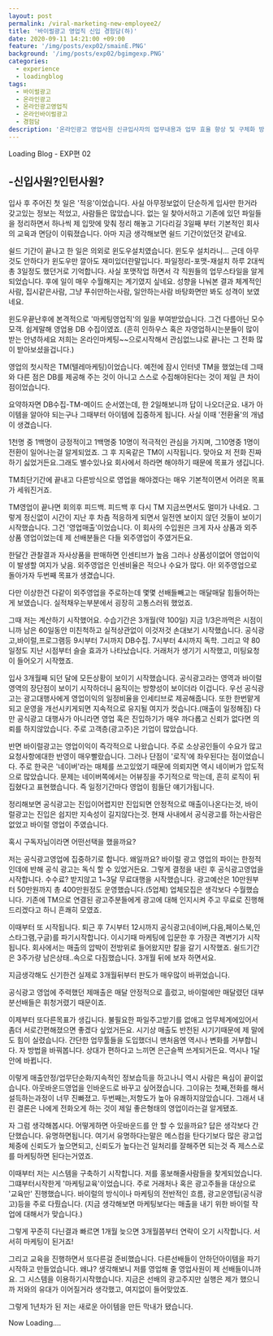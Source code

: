 ```yaml
---
layout: post
permalink: /viral-marketing-new-employee2/
title: '바이럴광고 영업직 신입 경험담(하)'
date: 2020-09-11 14:21:00 +09:00
feature: '/img/posts/exp02/smainE.PNG'
background: '/img/posts/exp02/bgimgexp.PNG'
categories:
  - experience
  - loadingblog
tags:
  - 바이럴광고
  - 온라인광고
  - 온라인광고영업직
  - 온라인바이럴광고
  - 경험담
description: '온라인광고 영업사원 신규입사자의 업무내용과 업무 효율 향상 및 구체화 방법 경험담'
---
```

Loading Blog - EXP편 02

## -신입사원?인턴사원?

입사 후 주어진 첫 일은 '적응'이었습니다. 사실 아무정보없이 단순하게 입사만 한거라 갖고있는 정보는 적었고,
사람들은 많았습니다. 없는 일 찾아서하고 기존에 있던 파일들을 정리하면서 하나씩 제 입맛에 맞춰 정리 해놓고
기다리길 3일째 부터 기본적인 회사의 교육과 면담이 이뤄졌습니다.
아마 지금 생각해보면 쉴드 기간이었던것 같네요.

쉴드 기간이 끝나고 한 일은 의외로 윈도우설치였습니다. 윈도우 설치라니...
근데 아무것도 안하다가 윈도우만 깔아도 재미있더란말입니다. 파일정리-포맷-재설치 하루 2대씩 총 3일정도 했던거로 기억합니다.
사실 포맷작업 하면서 각 직원들의 업무스타일을 알게되었습니다. 후에 일이 매우 수월해지는 계기였지 싶네요. 성향을 나눠본 결과 체계적인사람, 집시같은사람, 그냥 푸쉬만하는사람, 일안하는사람 바탕화면만 봐도 성격이 보였네요.

윈도우끝난후에 본격적으로 '마케팅영업직'의 일을 부여받았습니다. 그건 다름아닌 모수모객.
쉽게말해 영업용 DB 수집이였죠. (흔히 인하우스 혹은 자영업하시는분들이 많이받는 안녕하세요 저희는 온라인마케팅~~으로시작해서
관심없느냐로 끝나는 그 전화 많이 받아보셨을겁니다.)

영업의 첫시작은 TM(텔레마케팅)이었습니다. 예전에 잠시 인터넷 TM을 했었는데 그때와 다른 점은 DB를 제공해 주는 것이 아니고
스스로 수집해야된다는 것이 제일 큰 차이점이었습니다.

요약하자면 DB수집-TM-메이드 순서였는데, 한 2일해보니까 답이 나오더군요. 내가 아이템을 알아야 되는구나
그때부터 아이템에 집중하게 됩니다. 사실 이때 '전환율'의 개념이 생겼습니다.

1천명 중 1백명이 긍정적이고 1백명중 10명이 적극적인 관심을 가지며, 그10명중 1명이 전환이 일어나는걸 알게되었죠.
그 후 지옥같은 TM이 시작됩니다. 맞아요 저 전화 진짜 하기 싫었거든요.그래도 별수있나요 회사에서 하라면 해야하기 때문에 목표가 생깁니다.

TM최단기간에 끝내고 다른방식으로 영업을 해야겠다는 매우 기본적이면서 어려운 목표가 세워진거죠.

TM영업이 끝나면 회의후 피드백. 피드백 후 다시 TM 지금쓰면서도 멀미가 나네요.
그렇게 정신없이 시간이 지난 후 차츰 적응하게 되면서 일전엔 보이지 않던 것들이 보이기 시작했습니다.
그건 '영업매출'이었습니다. 이 회사의 수입원은 크게 자사 상품과 외주 상품 영업이었는데 제 선배분들은 다들 외주영업이 주였거든요.

한달간 관찰결과 자사상품을 판매하면 인센티브가 높음 그러나 상품성이없어 영업이익이 발생할 여지가 낮음.
외주영업은 인센비율은 적으나 수요가 많다.
아! 외주영업으로 돌아가자 두번째 목표가 생겼습니다.

다만 이상한건 다같이 외주영업을 주로하는데 몇몇 선배들빼고는 매달매달 힘들어하는게 보였습니다. 실적채우는부분에서
굉장히 고통스러워 했었죠.

그때 저는 계산하기 시작했어요. 수습기간은 3개월(약 100일) 지금 1/3은까먹은 시점이니까 남은 60일동안 미친척하고 실적상관없이 이것저것 손대보기 시작했습니다. 공식광고,바이럴,프로그램등 9시부터 7시까지 DB수집. 7시부터 4시까지 독학.
그리고 약 80일정도 지난 시점부터 슬슬 효과가 나타났습니다. 거래처가 생기기 시작했고, 미팅요청이 들어오기 시작했죠.

입사 3개월째 되던 달에 모든상황이 보이기 시작했습니다. 공식광고라는 영역과 바이럴영역의 장단점이 보이기 시작하더니
움직이는 방향성이 보이더라 이겁니다.
우선 공식광고는 광고대행사에게 영업이익의 일정비율을 인세티브로 제공해줍니다. 또한 한번맡게되고 운영을 개선시키게되면 지속적으로 유지될 여지가 컷습니다.(매출이 일정해짐) 다만 공식광고 대행사가 아니라면 영업 혹은 진입하기가 매우 까다롭고 신뢰가 없다면 의뢰를 하지않았습니다. 주로 고객층(광고주)은 기업이 많았습니다.

반면 바이럴광고는 영업이익이 즉각적으로 나왔습니다. 주로 소상공인들이 수요가 많고 요청사항에대한 반영이 매우빨랐습니다.
그러나 단점이 '로직'에 좌우된다는 점이었습니다. 주로 한국은 '네이버'라는 매체를 쓰고있었기 때문에 의뢰지면 역시 네이버가
압도적으로 많았습니다. 문제는 네이버쪽에서는 어뷰징을 주기적으로 막는데, 흔히 로직이 뒤집혔다고 표현했습니다.
즉 일정기간마다 영업이 힘들단 얘기가됩니다.

정리해보면 공식광고는 진입이어렵지만 진입되면 안정적으로 매출이나온다는것, 바이럴광고는 진입은 쉽지만 지속성이 길지않다는것.
현재 사내에서 공식광고를 하는사람은 없었고 바이럴 영업이 주였습니다.

혹시 구독자님이라면 어떤선택을 했을까요?

저는 공식광고영업에 집중하기로 합니다. 왜일까요?
바이럴 광고 영업의 파이는 한정적인데에 반해 공식 광고는 독식 할 수 있었거든요.
그렇게 결정을 내린 후 공식광고영업을 시작합니다. 수수료? 받지않고 1~3달 무료대행을 시작했습니다.
광고예산은 10만원부터 50만원까지 총 400만원정도 운영했습니다.(5업체) 업체모집은 생각보다 수월했습니다.
기존에 TM으로 연결된 광고주분들에게 광고에 대해 인지시켜 주고 무료로 진행해드리겠다고 하니 흔쾌히 모였죠.

이때부터 또 시작됩니다. 퇴근 후 7시부터 12시까지 공식광고(네이버,다음,페이스북,인스타그램,구글)를 파기시작합니다.
이시기때 마케팅에 입문한 후 가장큰 격변기가 시작됩니다. 회사에서는 매출의 압박이 전방위로 들어왔지만 칼을 갈기 시작했죠.
쉴드기간은 3주가량 남은상태..속으로 다짐했습니다. 3개월 뒤에 보자 하면서요.

지금생각해도 신기한건 실제로 3개월뒤부터 판도가 매우많이 바뀌었습니다.

공식광고 영업에 주력했던 제매출은 매달 안정적으로 흘렀고, 바이럴에만 매달렸던 대부분선배들은 휘청거렸기 때문이죠.

이제부터 또다른목표가 생깁니다. 불필요한 파일주고받기를 없애고 업무체계에있어서 좀더 서로간편해졌으면 좋겠다 싶었거든요.
시기상 매출도 반전된 시기기때문에 제 말에도 힘이 실렸습니다. 간단한 업무툴들을 도입했더니 맨처음엔 역시나
변화를 거부합니다. 자 방법을 바꿔봅니다. 상대가 편하다고 느끼면 은근슬쩍 쓰게되거든요.
역시나 1달안에 바뀝니다.

이렇게 매출안정/업무단순화/지속적인 정보습득을 하고나니 역시 사람은 욕심이 끝이없습니다.
아웃바운드영업을 인바운드로 바꾸고 싶어졌습니다.
그이유는 첫째,전화를 해서 설득하는과정이 너무 진빠졌고. 두번째는,저항도가 높아 유쾌하지않았습니다.
그래서 내린 결론은 나에게 전화오게 하는 것이 제일 좋은형태의 영업이라는걸 알게됐죠.

자 그럼 생각해봅시다. 어떻게하면 아웃바운드를 안 할 수 있을까요?
답은 생각보다 간단했습니다. 유명하면됩니다.
여기서 유명하다는말은 메스컴을 탄다기보다 많은 광고업체중에 신뢰도가 높으면되고, 신뢰도가 높다는건 일처리를 잘해주면 되는것
즉 제스스로를 마케팅하면 된다는거였죠.

이때부터 저는 시스템을 구축하기 시작합니다.
저를 홍보해줄사람들을 찾게되었습니다. 그떄부터시작한게 '마케팅교육'이었습니다. 주로 거래처나 혹은 광고주들을 대상으로 '교육만'
진행했습니다. 바이럴의 방식이나 마케팅의 전반적인 흐름, 광고운영팁(공식광고)등을 주로 다뤘습니다.
(지금 생각해보면 마케팅보다는 매출을 내기 위한 바이럴 작업에 대해서가 맞습니다.)

그렇게 꾸준히 다닌결과 빠르면 1개월 늦으면 3개월쯤부터 연락이 오기 시작합니다. 서서히 마케팅이 된거죠!

그리고 교육을 진행하면서 또다른걸 준비했습니다. 다른선배들이 안하던아이템을 파기시작하고 만들었습니다.
왜냐? 생각해보니 저를 영업해 줄 영업사원이 제 선배들이니까요. 그 시스템을 이용하기시작했습니다. 지금은 선배의 광고주지만
실행은 제가 했으니까 저와의 유대가 이어질거라 생각했고, 여지없이 들어맞았죠.

그렇게 1년차가 된 저는 새로운 아이템을 만든 막내가 됐습니다.

Now Loading....
